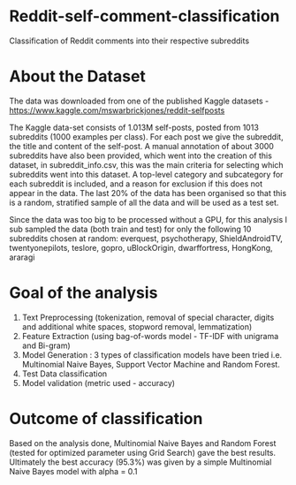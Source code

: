 # Reddit-self-comment-classification
Classification of Reddit comments into their respective subreddits

# About the Dataset
The data was downloaded from one of the published Kaggle datasets - https://www.kaggle.com/mswarbrickjones/reddit-selfposts

The Kaggle data-set consists of 1.013M self-posts, posted from 1013 subreddits (1000 examples per class). For each post we give the subreddit, the title and content of the self-post. A manual annotation of about 3000 subreddits have also been provided, which went into the creation of this dataset, in subreddit_info.csv, this was the main criteria for selecting which subreddits went into this dataset. A top-level category and subcategory for each subreddit is included, and a reason for exclusion if this does not appear in the data. The last 20% of the data has been organised so that this is a random, stratified sample of all the data and will be used as a test set.

Since the data was too big to be processed without a GPU, for this analysis I sub sampled the data (both train and test) for only the following 10 subreddits chosen at random:
everquest, psychotherapy, ShieldAndroidTV, twentyonepilots, teslore, gopro, uBlockOrigin, dwarffortress, HongKong, araragi

# Goal of the analysis

1. Text Preprocessing (tokenization, removal of special character, digits and additional white spaces, stopword removal, lemmatization)
2. Feature Extraction (using bag-of-words model - TF-IDF with unigrama and Bi-gram)
3. Model Generation : 3 types of classification models have been tried i.e. Multinomial Naive Bayes, Support Vector Machine and Random Forest.
4. Test Data classification
5. Model validation (metric used - accuracy)

# Outcome of classification

Based on the analysis done, Multinomial Naive Bayes and Random Forest (tested for optimized parameter using Grid Search) gave the best results. Ultimately the best accuracy (95.3%) was given by a simple Multinomial Naive Bayes model with alpha = 0.1
